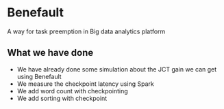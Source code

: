 # Benefault
A way for task preemption in Big data analytics platform
## What we have done
* We have already done some simulation about the JCT gain we can get using Benefault
* We measure the checkpoint latency using Spark
* We add word count with checkpointing
* We add sorting with checkpoint
